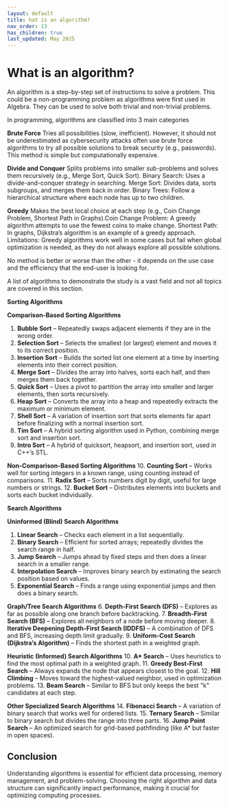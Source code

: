 ```yaml
---
layout: default
title: hat is an algorithm?
nav_order: 13
has_children: true
last_updated: May 2025
---
```


# What is an algorithm?

An algorithm is a step-by-step set of instructions to solve a problem. This could be a non-programming problem as algorithms were first used in Algebra. They can be used to solve both trivial and non-trivial problems.

In programming, algorithms are classified into 3 main categories

__Brute Force__ Tries all possibilities (slow, inefficient). However, it should not be underestimated as cybersecurity attacks often use brute force algorithms to try all possible solutions to break security (e.g., passwords). This method is simple but computationally expensive.

__Divide and Conquer__ Splits problems into smaller sub-problems and solves them recursively (e.g., Merge Sort, Quick Sort). Binary Search: Uses a divide-and-conquer strategy in searching. Merge Sort: Divides data, sorts subgroups, and merges them back in order. Binary Trees: Follow a hierarchical structure where each node has up to two children.

__Greedy__ Makes the best local choice at each step (e.g., Coin Change Problem, Shortest Path in Graphs).Coin Change Problem: A greedy algorithm attempts to use the fewest coins to make change. Shortest Path: In graphs, Dijkstra’s algorithm is an example of a greedy approach. Limitations: Greedy algorithms work well in some cases but fail when global optimization is needed, as they do not always explore all possible solutions.

No method is better or worse than the other - it depends on the use case and the efficiency that the end-user is looking for.

A list of algorithms to demonstrate the study is a vast field and not all topics are covered in this section.

__Sorting Algorithms__

__Comparison-Based Sorting Algorithms__
1. **Bubble Sort** – Repeatedly swaps adjacent elements if they are in the wrong order.
2. **Selection Sort** – Selects the smallest (or largest) element and moves it to its correct position.
3. **Insertion Sort** – Builds the sorted list one element at a time by inserting elements into their correct position.
4. **Merge Sort** – Divides the array into halves, sorts each half, and then merges them back together.
5. **Quick Sort** – Uses a pivot to partition the array into smaller and larger elements, then sorts recursively.
6. **Heap Sort** – Converts the array into a heap and repeatedly extracts the maximum or minimum element.
7. **Shell Sort** – A variation of insertion sort that sorts elements far apart before finalizing with a normal insertion sort.
8. **Tim Sort** – A hybrid sorting algorithm used in Python, combining merge sort and insertion sort.
9. **Intro Sort** – A hybrid of quicksort, heapsort, and insertion sort, used in C++’s STL.

__Non-Comparison-Based Sorting Algorithms__
10. **Counting Sort** – Works well for sorting integers in a known range, using counting instead of comparisons.
11. **Radix Sort** – Sorts numbers digit by digit, useful for large numbers or strings.
12. **Bucket Sort** – Distributes elements into buckets and sorts each bucket individually.

__Search Algorithms__

__Uninformed (Blind) Search Algorithms__
1. **Linear Search** – Checks each element in a list sequentially.
2. **Binary Search** – Efficient for sorted arrays; repeatedly divides the search range in half.
3. **Jump Search** – Jumps ahead by fixed steps and then does a linear search in a smaller range.
4. **Interpolation Search** – Improves binary search by estimating the search position based on values.
5. **Exponential Search** – Finds a range using exponential jumps and then does a binary search.

__Graph/Tree Search Algorithms__
6. **Depth-First Search (DFS)** – Explores as far as possible along one branch before backtracking.
7. **Breadth-First Search (BFS)** – Explores all neighbors of a node before moving deeper.
8. **Iterative Deepening Depth-First Search (IDDFS)** – A combination of DFS and BFS, increasing depth limit gradually.
9. **Uniform-Cost Search (Dijkstra’s Algorithm)** – Finds the shortest path in a weighted graph.

__Heuristic (Informed) Search Algorithms__
10. **A\* Search** – Uses heuristics to find the most optimal path in a weighted graph.
11. **Greedy Best-First Search** – Always expands the node that appears closest to the goal.
12. **Hill Climbing** – Moves toward the highest-valued neighbor, used in optimization problems.
13. **Beam Search** – Similar to BFS but only keeps the best "k" candidates at each step.

__Other Specialized Search Algorithms__
14. **Fibonacci Search** – A variation of binary search that works well for ordered lists.
15. **Ternary Search** – Similar to binary search but divides the range into three parts.
16. **Jump Point Search** – An optimized search for grid-based pathfinding (like A* but faster in open spaces).

## Conclusion

Understanding algorithms is essential for efficient data processing, memory management, and problem-solving. Choosing the right algorithm and data structure can significantly impact performance, making it crucial for optimizing computing processes.
